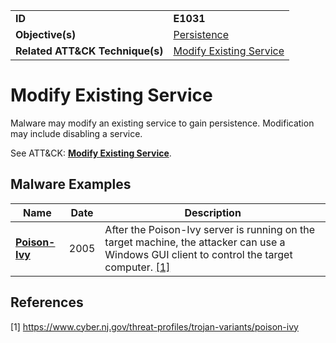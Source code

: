|||
|---------|------------------------|
|**ID**|**E1031**|
|**Objective(s)**| [Persistence](https://github.com/MBCProject/mbc-markdown/tree/master/persistence)|
|**Related ATT&CK Technique(s)**|[Modify Existing Service](https://attack.mitre.org/techniques/T1031)|


Modify Existing Service
=======================
Malware may modify an existing service to gain persistence. Modification may include disabling a service.

See ATT&CK: [**Modify Existing Service**](https://attack.mitre.org/techniques/T1031).

Malware Examples
----------------
|Name|Date|Description|
|-----------------------------|--------|-----------------------------|
|[**Poison-Ivy**](https://github.com/MBCProject/mbc-markdown/tree/master/xample-malware/poison-ivy.md)|2005|After the Poison-Ivy server is running on the target machine, the attacker can use a Windows GUI client to control the target computer. [[1]](#1)|

References
----------
<a name="1">[1]</a> https://www.cyber.nj.gov/threat-profiles/trojan-variants/poison-ivy
